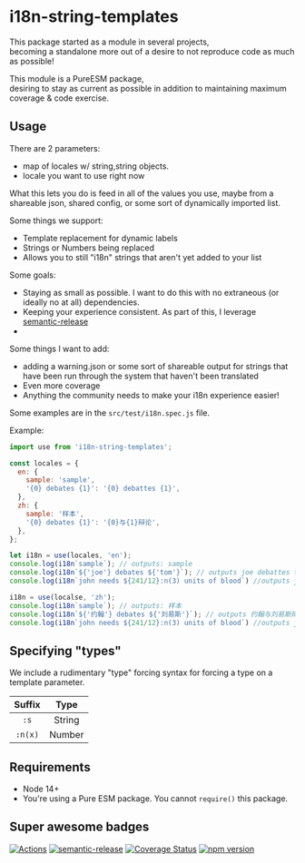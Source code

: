 # i18n-string-templates

This package started as a module in several projects,   
becoming a standalone more out of a desire to not reproduce code as much as possible!

This module is a PureESM package,   
desiring to stay as current as possible in addition to maintaining maximum coverage & code exercise.

## Usage

There are 2 parameters:
- map of locales w/ string,string objects.
- locale you want to use right now

What this lets you do is feed in all of the values you use, maybe from a shareable json, shared config, or some sort of dynamically imported list.

Some things we support:
- Template replacement for dynamic labels
- Strings or Numbers being replaced
- Allows you to still "i18n" strings that aren't yet added to your list

Some goals:
- Staying as small as possible. I want to do this with no extraneous (or ideally no at all) dependencies.
- Keeping your experience consistent. As part of this, I leverage [semantic-release](https://github.com/semantic-release/semantic-release)
- 

Some things I want to add:
- adding a warning.json or some sort of shareable output for strings that have been run through the system that haven't been translated
- Even more coverage
- Anything the community needs to make your i18n experience easier!

Some examples are in the `src/test/i18n.spec.js` file.

Example:
```js
import use from 'i18n-string-templates';

const locales = {
  en: {
    sample: 'sample',
    '{0} debates {1}': '{0} debattes {1}',
  },
  zh: {
    sample: '样本',
    '{0} debates {1}': '{0}与{1}辩论',
  },
};

let i18n = use(locales, 'en');
console.log(i18n`sample`); // outputs: sample
console.log(i18n`${'joe'} debates ${'tom'}`); // outputs joe debattes tom
console.log(i18n`john needs ${241/12}:n(3) units of blood`) //outputs john needs 20.083 units of blood

i18n = use(localse, 'zh');
console.log(i18n`sample`); // outputs: 样本
console.log(i18n`${'约翰'} debates ${'刘易斯'}`); // outputs 约翰与刘易斯辩论
console.log(i18n`john needs ${241/12}:n(3) units of blood`) //outputs john needs 20.083 units of blood
```

## Specifying "types"

We include a rudimentary "type" forcing syntax for forcing a type on a template parameter.

| Suffix | Type |
| :---: | :---: |
|`:s` | String |
|`:n(x)` | Number |

## Requirements

- Node 14+
- You're using a Pure ESM package. You cannot `require()` this package.

## Super awesome badges

[![Actions](https://github.com/TobiTenno/i18n-string-templates/actions/workflows/ci.yaml/badge.svg)](https://github.com/TobiTenno/i18n-string-templates/actions/workflows/ci.yaml)
[![semantic-release](https://img.shields.io/badge/%20%20%F0%9F%93%A6%F0%9F%9A%80-semantic--release-e10079.svg)](https://github.com/semantic-release/semantic-release)
[![Coverage Status](https://coveralls.io/repos/github/TobiTenno/i18n-string-templates/badge.svg?branch=main)](https://coveralls.io/github/TobiTenno/i18n-string-templates?branch=main)
[![npm version](https://badge.fury.io/js/i18n-string-templates.svg)](https://badge.fury.io/js/i18n-string-templates)
